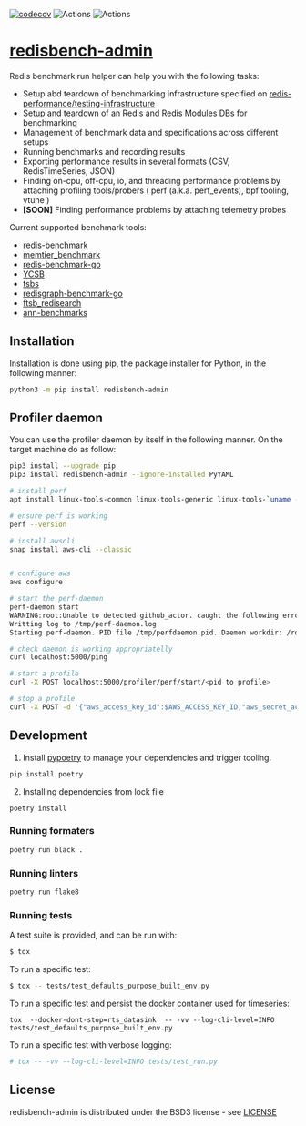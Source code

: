 [![codecov](https://codecov.io/gh/redis-performance/redisbench-admin/branch/master/graph/badge.svg)](https://codecov.io/gh/redis-performance/redisbench-admin)
![Actions](https://github.com/redis-performance/redisbench-admin/workflows/Run%20Tests/badge.svg?branch=master)
![Actions](https://badge.fury.io/py/redisbench-admin.svg)

# [redisbench-admin](https://github.com/redis-performance/redisbench-admin)

Redis benchmark run helper can help you with the following tasks:

- Setup abd teardown of benchmarking infrastructure specified
  on [redis-performance/testing-infrastructure](https://github.com/redis-performance/testing-infrastructure)
- Setup and teardown of an Redis and Redis Modules DBs for benchmarking
- Management of benchmark data and specifications across different setups
- Running benchmarks and recording results
- Exporting performance results in several formats (CSV, RedisTimeSeries, JSON)
- Finding on-cpu, off-cpu, io, and threading performance problems by attaching profiling tools/probers ( perf (a.k.a. perf_events), bpf tooling, vtune )
- **[SOON]** Finding performance problems by attaching telemetry probes

Current supported benchmark tools:

- [redis-benchmark](https://github.com/redis/redis)
- [memtier_benchmark](https://github.com/RedisLabs/memtier_benchmark)
- [redis-benchmark-go](https://github.com/redis-performance/redis-benchmark-go)
- [YCSB](https://github.com/RediSearch/YCSB)
- [tsbs](https://github.com/RedisTimeSeries/tsbs)
- [redisgraph-benchmark-go](https://github.com/RedisGraph/redisgraph-benchmark-go)
- [ftsb_redisearch](https://github.com/RediSearch/ftsb)
- [ann-benchmarks](https://github.com/RedisAI/ann-benchmarks)

## Installation

Installation is done using pip, the package installer for Python, in the following manner:

```bash
python3 -m pip install redisbench-admin
```

## Profiler daemon

You can use the profiler daemon by itself in the following manner. 
On the target machine do as follow:

```bash
pip3 install --upgrade pip
pip3 install redisbench-admin --ignore-installed PyYAML

# install perf
apt install linux-tools-common linux-tools-generic linux-tools-`uname -r` -y

# ensure perf is working
perf --version

# install awscli
snap install aws-cli --classic


# configure aws
aws configure

# start the perf-daemon
perf-daemon start
WARNING:root:Unable to detected github_actor. caught the following error: No section: 'user'
Writting log to /tmp/perf-daemon.log
Starting perf-daemon. PID file /tmp/perfdaemon.pid. Daemon workdir: /root/RedisGraph

# check daemon is working appropriatelly
curl localhost:5000/ping

# start a profile
curl -X POST localhost:5000/profiler/perf/start/<pid to profile>

# stop a profile
curl -X POST -d '{"aws_access_key_id":$AWS_ACCESS_KEY_ID,"aws_secret_access_key":$AWS_SECRET_ACCESS_KEY}' localhost:5000/profiler/perf/stop/<pid to profile>
```


## Development

1. Install [pypoetry](https://python-poetry.org/) to manage your dependencies and trigger tooling.
```sh
pip install poetry
```

2. Installing dependencies from lock file

```
poetry install
```

### Running formaters

```sh
poetry run black .
```


### Running linters

```sh
poetry run flake8
```


### Running tests

A test suite is provided, and can be run with:

```sh
$ tox
```

To run a specific test:
```sh
$ tox -- tests/test_defaults_purpose_built_env.py
```

To run a specific test and persist the docker container used for timeseries:

```
tox  --docker-dont-stop=rts_datasink  -- -vv --log-cli-level=INFO  tests/test_defaults_purpose_built_env.py 
```

To run a specific test with verbose logging:

```sh
# tox -- -vv --log-cli-level=INFO tests/test_run.py
```

## License

redisbench-admin is distributed under the BSD3 license - see [LICENSE](LICENSE)
